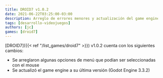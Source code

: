 ```yaml
---
title: DROID7 v1.0.2
date: 2021-06-22T03:25:00-03:00
description: Arreglo de errores menores y actualización del game engine...
tags: [desarrollo-videojuegos]
authors: [jc]
games: [droid7]
---
```


[DROID7]({{< ref "/list_games/droid7" >}}) v1.0.2 cuenta con los siguientes cambios:

-   Se arreglaron algunas opciones de menú que podían ser seleccionadas con el mouse
-   Se actualizó el game engine a su última versión (Godot Engine 3.3.2)
